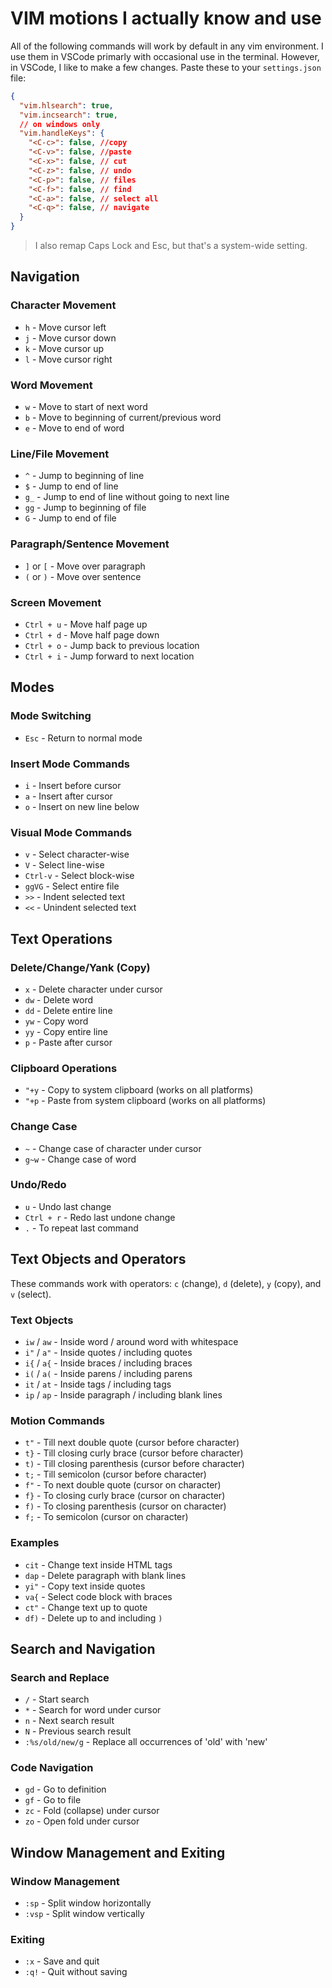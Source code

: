 # VIM motions I actually know and use

All of the following commands will work by default in any vim environment. I use them in VSCode primarly with occasional use in the terminal.
However, in VSCode, I like to make a few changes. Paste these to your `settings.json` file:
```json
{
  "vim.hlsearch": true,
  "vim.incsearch": true,
  // on windows only
  "vim.handleKeys": {
    "<C-c>": false, //copy 
    "<C-v>": false, //paste
    "<C-x>": false, // cut
    "<C-z>": false, // undo
    "<C-p>": false, // files
    "<C-f>": false, // find
    "<C-a>": false, // select all
    "<C-q>": false, // navigate
  }
}
```
> I also remap Caps Lock and Esc, but that's a system-wide setting.

## Navigation

### Character Movement
* `h` - Move cursor left
* `j` - Move cursor down
* `k` - Move cursor up
* `l` - Move cursor right

### Word Movement
* `w` - Move to start of next word
* `b` - Move to beginning of current/previous word
* `e` - Move to end of word

### Line/File Movement
* `^` - Jump to beginning of line
* `$` - Jump to end of line
* `g_` - Jump to end of line without going to next line
* `gg` - Jump to beginning of file
* `G` - Jump to end of file

### Paragraph/Sentence Movement
* `]` or `[` - Move over paragraph
* `(` or `)` - Move over sentence

### Screen Movement
* `Ctrl + u` - Move half page up
* `Ctrl + d` - Move half page down
* `Ctrl + o` - Jump back to previous location
* `Ctrl + i` - Jump forward to next location

## Modes

### Mode Switching
* `Esc` - Return to normal mode

### Insert Mode Commands
* `i` - Insert before cursor
* `a` - Insert after cursor
* `o` - Insert on new line below

### Visual Mode Commands
* `v` - Select character-wise
* `V` - Select line-wise
* `Ctrl-v` - Select block-wise
* `ggVG` - Select entire file
* `>>` - Indent selected text
* `<<` - Unindent selected text

## Text Operations

### Delete/Change/Yank (Copy)
* `x` - Delete character under cursor
* `dw` - Delete word
* `dd` - Delete entire line
* `yw` - Copy word
* `yy` - Copy entire line
* `p` - Paste after cursor

### Clipboard Operations
* `"+y` - Copy to system clipboard (works on all platforms)
* `"+p` - Paste from system clipboard (works on all platforms)

### Change Case
* `~` - Change case of character under cursor
* `g~w` - Change case of word

### Undo/Redo
* `u` - Undo last change
* `Ctrl + r` - Redo last undone change
* `.` - To repeat last command

## Text Objects and Operators

These commands work with operators: `c` (change), `d` (delete), `y` (copy), and `v` (select).

### Text Objects
* `iw` / `aw` - Inside word / around word with whitespace
* `i"` / `a"` - Inside quotes / including quotes
* `i{` / `a{` - Inside braces / including braces
* `i(` / `a(` - Inside parens / including parens
* `it` / `at` - Inside tags / including tags
* `ip` / `ap` - Inside paragraph / including blank lines

### Motion Commands
* `t"` - Till next double quote (cursor before character)
* `t}` - Till closing curly brace (cursor before character)
* `t)` - Till closing parenthesis (cursor before character)
* `t;` - Till semicolon (cursor before character)
* `f"` - To next double quote (cursor on character)
* `f}` - To closing curly brace (cursor on character)
* `f)` - To closing parenthesis (cursor on character)
* `f;` - To semicolon (cursor on character)

### Examples
* `cit` - Change text inside HTML tags
* `dap` - Delete paragraph with blank lines
* `yi"` - Copy text inside quotes
* `va{` - Select code block with braces
* `ct"` - Change text up to quote
* `df)` - Delete up to and including `)`

## Search and Navigation

### Search and Replace
* `/` - Start search
* `*` - Search for word under cursor
* `n` - Next search result
* `N` - Previous search result
* `:%s/old/new/g` - Replace all occurrences of 'old' with 'new'

### Code Navigation
* `gd` - Go to definition
* `gf` - Go to file
* `zc` - Fold (collapse) under cursor
* `zo` - Open fold under cursor

## Window Management and Exiting

### Window Management
* `:sp` - Split window horizontally
* `:vsp` - Split window vertically

### Exiting
* `:x` - Save and quit
* `:q!` - Quit without saving
